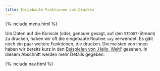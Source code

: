 ```yaml
---
title: Eingebaute Funktionen zum Drucken
---
```


{% include menu.html %}

Um Daten auf die Konsole (oder, genauer gesagt, auf den `STDOUT`-Stream) zu drucken, haben wir oft die eingebaute Routine `say` verwendet. Es gibt noch ein paar weitere Funktionen, die drucken. Die meisten von ihnen haben wir bereits kurz in den [Beispielen von ‚Hallo, Welt!‘](/de/essentials/hello-world) gesehen. In diesem Abschnitt werden mehr Details gegeben.

{% include nav.html %}
